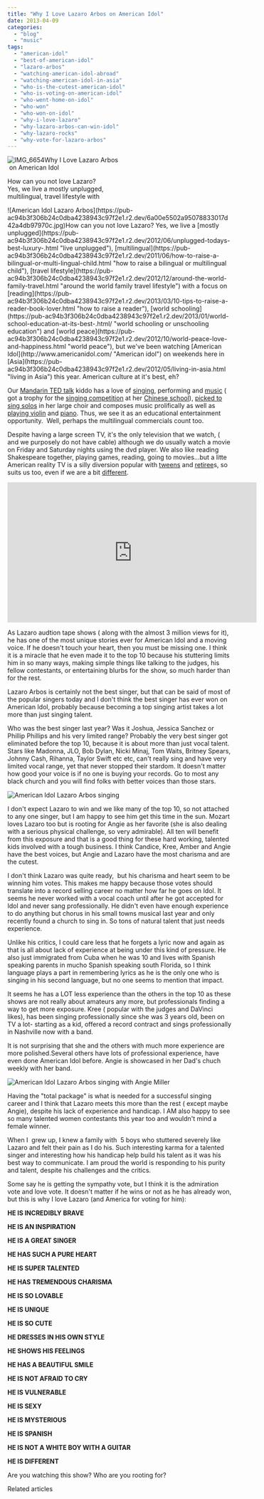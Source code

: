 ```yaml
---
title: "Why I Love Lazaro Arbos on American Idol"
date: 2013-04-09
categories: 
  - "blog"
  - "music"
tags: 
  - "american-idol"
  - "best-of-american-idol"
  - "lazaro-arbos"
  - "watching-american-idol-abroad"
  - "watching-american-idol-in-asia"
  - "who-is-the-cutest-american-idol"
  - "who-is-voting-on-american-idol"
  - "who-went-home-on-idol"
  - "who-won"
  - "who-won-on-idol"
  - "why-i-love-lazaro"
  - "why-lazaro-arbos-can-win-idol"
  - "why-lazaro-rocks"
  - "why-vote-for-lazaro-arbos"
---
```


![IMG_6654](https://pub-ac94b3f306b24c0dba4238943c97f2e1.r2.dev/6a00e5502a95078833017eea190feb970d.jpg)Why I Love Lazaro Arbos  
 on American Idol  
  
How can you not love Lazaro?  
Yes, we live a mostly unplugged,  
multilingual, travel lifestyle with

<!--more--> ![American Idol Lazaro Arbos](https://pub-ac94b3f306b24c0dba4238943c97f2e1.r2.dev/6a00e5502a95078833017d42a4db97970c.jpg)How can you not love Lazaro? Yes, we live a [mostly unplugged](https://pub-ac94b3f306b24c0dba4238943c97f2e1.r2.dev/2012/06/unplugged-todays-best-luxury-.html "live unplugged"), [multilingual](https://pub-ac94b3f306b24c0dba4238943c97f2e1.r2.dev/2011/06/how-to-raise-a-bilingual-or-multi-lingual-child.html "how to raise a bilingual or multilingual child"), [travel lifestyle](https://pub-ac94b3f306b24c0dba4238943c97f2e1.r2.dev/2012/12/around-the-world-family-travel.html "around the world family travel lifestyle") with a focus on [reading](https://pub-ac94b3f306b24c0dba4238943c97f2e1.r2.dev/2013/03/10-tips-to-raise-a-reader-book-lover.html "how to raise a reader"), [world schooling](https://pub-ac94b3f306b24c0dba4238943c97f2e1.r2.dev/2013/01/world-school-education-at-its-best-.html/ "world schooling or unschooling education") and [world peace](https://pub-ac94b3f306b24c0dba4238943c97f2e1.r2.dev/2012/10/world-peace-love-and-happiness.html "world peace"), but we've been watching [American Idol](http://www.americanidol.com/ "American idol") on weekends here in [Asia](https://pub-ac94b3f306b24c0dba4238943c97f2e1.r2.dev/2012/05/living-in-asia.html "living in Asia") this year. American culture at it's best, eh?  
  
Our [Mandarin TED talk](https://pub-ac94b3f306b24c0dba4238943c97f2e1.r2.dev/2013/03/mandarin-ted-talk-american-kids-inspiring-chinese-speech-.html "Mandarin TED talk kid") kiddo has a love of [singing](https://pub-ac94b3f306b24c0dba4238943c97f2e1.r2.dev/2012/07/singing-karaoke-in-asia.html "singing karaoke in Asia"), performing and [music](%20https://pub-ac94b3f306b24c0dba4238943c97f2e1.r2.dev/2008/04/spanish-kids-si.html "music - kids singing spanish") ( got a trophy for the [singing competition](https://pub-ac94b3f306b24c0dba4238943c97f2e1.r2.dev/2012/11/chinese-school-fun.html "singing competition winner") at her [Chinese school](https://pub-ac94b3f306b24c0dba4238943c97f2e1.r2.dev/2011/01/only-american-girl-in-an-all-mandarin-school-chinese-immersion-in-language-culture-through-school.html "Chinese school")), [picked to sing solos](https://pub-ac94b3f306b24c0dba4238943c97f2e1.r2.dev/2011/04/earth-day-song-solo-and-1st-place.html "singing solo in choir angel voice") in her large choir and composes music prolifically as well as [playing violin](https://pub-ac94b3f306b24c0dba4238943c97f2e1.r2.dev/2011/08/kid-playing-violin-around-the-world.html "kid playing violin around the world") and [piano](http://www.youtube.com/watch?v=0Ar90wOnWnM "piano lessons online"). Thus, we see it as an educational entertainment opportunity.  Well, perhaps the multilingual commercials count too.  

Despite having a large screen TV, it's the only television that we watch, ( and we purposely do not have cable) although we do usually watch a movie on Friday and Saturday nights using the dvd player. We also like reading Shakespeare together, playing games, reading, going to movies...but a litte American reality TV is a silly diversion popular with [tweens](https://pub-ac94b3f306b24c0dba4238943c97f2e1.r2.dev/2012/09/mother-daughter-bonding-tips-for-tweens.html "tweens and bonding") and [retiree](https://pub-ac94b3f306b24c0dba4238943c97f2e1.r2.dev/2010/06/early-retirement-perpetual-travel-radical-early-retirement-with-kids-rtw-family-travel-multiyear.html "retirement travel")s, so suits us too, even if we are a bit [different](https://pub-ac94b3f306b24c0dba4238943c97f2e1.r2.dev/2013/03/being-different-its-a-good-thing.html "being different").  
  

<iframe frameborder="0" height="315" src="http://www.youtube.com/embed/lLdg9FMp7f8?rel=0" width="560"></iframe>

  
  
  
As Lazaro audtion tape shows ( along with the almost 3 million views for it), he has one of the most unique stories ever for American Idol and a moving voice. If he doesn't touch your heart, then you must be missing one. I think it is a miracle that he even made it to the top 10 because his stuttering limits him in so many ways, making simple things like talking to the judges, his fellow contestants, or entertaining blurbs for the show, so much harder than for the rest.  
  
Lazaro Arbos is certainly not the best singer, but that can be said of most of the popular singers today and I don't think the best singer has ever won on American Idol, probably because becoming a top singing artist takes a lot more than just singing talent.  
  
Who was the best singer last year? Was it Joshua, Jessica Sanchez or Phillip Phillips and his very limited range? Probably the very best singer got eliminated before the top 10, because it is about more than just vocal talent. Stars like Madonna, JLO, Bob Dylan, Nicki Minaj, Tom Waits, Britney Spears, Johnny Cash, Rihanna, Taylor Swift etc etc, can't really sing and have very limited vocal range, yet that never stopped their stardom. It doesn't matter how good your voice is if no one is buying your records. Go to most any black church and you will find folks with better voices than those stars.  
  
![American Idol Lazaro Arbos singing](https://pub-ac94b3f306b24c0dba4238943c97f2e1.r2.dev/6a00e5502a95078833017eea19bb18970d.jpg)  
  
I don't expect Lazaro to win and we like many of the top 10, so not attached to any one singer, but I am happy to see him get this time in the sun. Mozart loves Lazaro too but is rooting for Angie as her favorite (she is also dealing with a serious physical challenge, so very admirable). All ten will benefit from this exposure and that is a good thing for these hard working, talented kids involved with a tough business. I think Candice, Kree, Amber and Angie have the best voices, but Angie and Lazaro have the most charisma and are the cutest.  
  
I don't think Lazaro was quite ready,  but his charisma and heart seem to be winning him votes. This makes me happy because those votes should translate into a record selling career no matter how far he goes on Idol. It seems he never worked with a vocal coach until after he got accepted for Idol and never sang professionally. He didn't even have enough experience to do anything but chorus in his small towns musical last year and only recently found a church to sing in. So tons of natural talent that just needs experience.  
  
Unlike his critics, I could care less that he forgets a lyric now and again as that is all about lack of experience at being under this kind of pressure. He also just immigrated from Cuba when he was 10 and lives with Spanish speaking parents in mucho Spanish speaking south Florida, so I think language plays a part in remembering lyrics as he is the only one who is singing in his second language, but no one seems to mention that impact.  
  
It seems he has a LOT less experience than the others in the top 10 as these shows are not really about amateurs any more, but professionals finding a way to get more exposure. Kree ( popular with the judges and DaVinci likes), has been singing professionally since she was 3 years old, been on TV a lot- starting as a kid, offered a record contract and sings professionally in Nashville now with a band.  
  
It is not surprising that she and the others with much more experience are more polished.Several others have lots of professional experience, have even done American Idol before. Angie is showcased in her Dad's chuch weekly with her band.  
  
![American Idol Lazaro Arbos singing with Angie Miller](https://pub-ac94b3f306b24c0dba4238943c97f2e1.r2.dev/6a00e5502a95078833017d42a5ea98970c.jpg)  
  
Having the "total package" is what is needed for a successful singing career and I think that Lazaro meets this more than the rest ( except maybe Angie), despite his lack of experience and handicap. I AM also happy to see so many talented women contestants this year too and wouldn't mind a female winner.  
  
When I  grew up, I knew a family with  5 boys who stuttered severely like Lazaro and felt their pain as I do his. Such interesting karma for a talented singer and interesting how his handicap help build his talent as it was his best way to communicate. I am proud the world is responding to his purity and talent, despite his challenges and the critics.  
  
Some say he is getting the sympathy vote, but I think it is the admiration vote and love vote. It doesn't matter if he wins or not as he has already won, but this is why I love Lazaro (and America for voting for him):  
  
  
**HE IS INCREDIBLY BRAVE**  
  
**HE IS AN INSPIRATION**  
  
**HE IS A GREAT SINGER**  
  
**HE HAS SUCH A PURE HEART**  
  
**HE IS SUPER TALENTED**  
  
**HE HAS TREMENDOUS CHARISMA**  
  
**HE IS SO LOVABLE**  
  
**HE IS UNIQUE**  
  
**HE IS SO CUTE**  
  
**HE DRESSES IN HIS OWN STYLE**  
  
**HE SHOWS HIS FEELINGS**  
  
**HE HAS A BEAUTIFUL SMILE**  
  
**HE IS NOT AFRAID TO CRY**  
  
**HE IS VULNERABLE**  
  
**HE IS SEXY**

**HE IS MYSTERIOUS**  
  
**HE IS SPANISH**

**HE IS NOT A WHITE BOY WITH A GUITAR**  
  
**HE IS DIFFERENT**  
  
  

Are you watching this show? Who are you rooting for?  
  

Related articles

